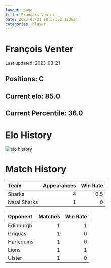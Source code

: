 ```yaml
---  
layout: page  
title: François Venter  
date: 2023-03-21 18:37:52.123634  
categories: player  
---
```

# François Venter


Last updated: 2023-03-21
## Positions: C

## Current elo: 85.0

## Current Percentile: 36.0

# Elo History


![elo history](history_FrançoisVenter.png)
# Match History


| Team         |   Appearances |   Win Rate |
|:-------------|--------------:|-----------:|
| Sharks       |             4 |        0.5 |
| Natal Sharks |             1 |        0   |

| Opponent   |   Matches |   Win Rate |
|:-----------|----------:|-----------:|
| Edinburgh  |         1 |          1 |
| Griquas    |         1 |          0 |
| Harlequins |         1 |          0 |
| Lions      |         1 |          1 |
| Ulster     |         1 |          0 |